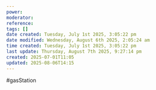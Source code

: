 ```yaml
---
power: 
moderator: 
reference: 
tags: []
date created: Tuesday, July 1st 2025, 3:05:22 pm
date modified: Wednesday, August 6th 2025, 2:05:24 am
time created: Tuesday, July 1st 2025, 3:05:22 pm
last update: Thursday, August 7th 2025, 9:27:14 pm
created: 2025-07-01T11:05
updated: 2025-08-06T14:15
---
```

#gasStation
